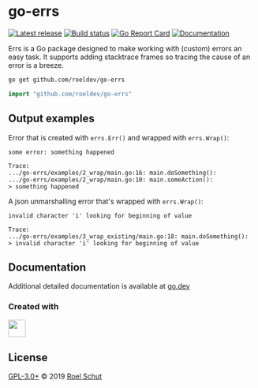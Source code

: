 go-errs
=======

[![Latest release][latest-release-img]][latest-release-url]
[![Build status][build-status-img]][build-status-url]
[![Go Report Card][report-img]][report-url]
[![Documentation][doc-img]][doc-url]

[latest-release-img]: https://img.shields.io/github/release/roeldev/go-errs.svg?label=latest
[latest-release-url]: https://github.com/roeldev/go-errs/releases
[build-status-img]: https://github.com/roeldev/go-errs/workflows/Go/badge.svg
[build-status-url]: https://github.com/roeldev/go-errs/actions?query=workflow%3AGo
[report-img]: https://goreportcard.com/badge/github.com/roeldev/go-errs
[report-url]: https://goreportcard.com/report/github.com/roeldev/go-errs
[doc-img]: https://godoc.org/github.com/roeldev/go-errs?status.svg
[doc-url]: https://pkg.go.dev/github.com/roeldev/go-errs


Errs is a Go package designed to make working with (custom) errors an easy task. It supports adding stacktrace frames so tracing the cause of an error is a breeze. 


```sh
go get github.com/roeldev/go-errs
```
```go
import "github.com/roeldev/go-errs"
```


## Output examples

Error that is created with `errs.Err()` and wrapped with `errs.Wrap()`:
```text
some error: something happened

Trace:
.../go-errs/examples/2_wrap/main.go:16: main.doSomething():
.../go-errs/examples/2_wrap/main.go:10: main.someAction():
> something happened
```

A json unmarshalling error that's wrapped with `errs.Wrap()`:
```text
invalid character 'i' looking for beginning of value

Trace:
.../go-errs/examples/3_wrap_existing/main.go:18: main.doSomething():
> invalid character 'i' looking for beginning of value
```


## Documentation
Additional detailed documentation is available at [go.dev][doc-url]


### Created with
<a href="https://www.jetbrains.com/?from=roeldev/go-errs" target="_blank"><img src="https://pbs.twimg.com/profile_images/1206615658638856192/eiS7UWLo_400x400.jpg" width="35" /></a>


## License
[GPL-3.0+](LICENSE) © 2019 [Roel Schut](https://roelschut.nl)
